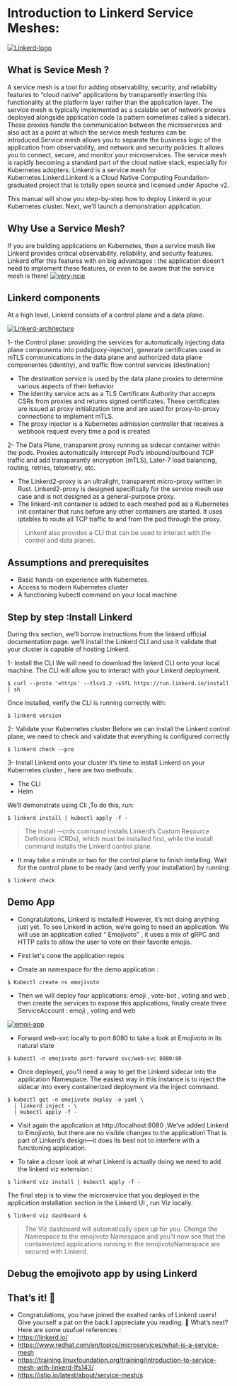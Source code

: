 # Introduction to Linkerd Service Meshes:
[![Linkerd-logo](doc-images/linkerd.jpg)](doc-images/linkerd.jpg)

## What is Sevice Mesh ?

A service mesh is a tool for adding observability, security, and reliability features to “cloud native” applications by transparently inserting this functionality at the platform layer rather than the application layer.
The service mesh is typically implemented as a scalable set of network proxies deployed alongside application code (a pattern sometimes called a sidecar). These proxies handle the communication between the microservices and also act as a point at which the service mesh features can be introduced.Service mesh allows you to separate the business logic of the application from observability, and network and security policies. It allows you to connect, secure, and monitor your microservices.
The service mesh is rapidly becoming a standard part of the cloud native stack, especially for Kubernetes adopters.
Linkerd is a service mesh for Kubernetes.Linkerd.Linkerd is a Cloud Native Computing Foundation-graduated project that is totally open source and licensed under Apache v2.

This manual will show you step-by-step how to deploy Linkerd in your Kubernetes cluster. Next, we'll launch a demonstration application.

## Why Use a Service Mesh?
If you are building applications on Kubernetes, then a service mesh like Linkerd provides critical observability, reliability, and security features.
Linkerd offer this features with on big advantages : the application doesn’t need to implement these features, or even to be aware that the service mesh is there!
[![very-ncie](doc-images/very-nice-meme.png)](doc-images/very-nice-meme.png)

## Linkerd components
At a high level, Linkerd consists of a control plane and a data plane.

[![Linkerd-architecture](doc-images/Linkerd-Archi.PNG)](doc-images/Linkerd-Archi.PNG)

1- the Control plane: providing the services for automatically injecting data plane components into pods(poxy-injector), generate certificates used in mTLS communications in the data plane and authorized data plane componentes (identity), and traffic flow control services (destination)
- The destination service is used by the data plane proxies to determine various aspects of their behavior
- The identity service acts as a TLS Certificate Authority that accepts CSRs from proxies and returns signed certificates. These certificates are issued at proxy initialization time and are used for proxy-to-proxy connections to implement mTLS.
- The proxy injector is a Kubernetes admission controller that receives a webhook request every time a pod is created

2- The Data Plane, transparent proxy running as sidecar container within the pods. Proxies automatically intercept Pod’s inbound/outbound TCP traffic and add transparantly encryption (mTLS), Later-7 load balancing, routing, retries, telemetry, etc.
- The Linkerd2-proxy is an ultralight, transparent micro-proxy written in Rust. Linkerd2-proxy is designed specifically for the service mesh use case and is not designed as a general-purpose proxy.
- The linkerd-init container is added to each meshed pod as a Kubernetes init container that runs before any other containers are started. It uses iptables to route all TCP traffic to and from the pod through the proxy.

> Linkerd also provides a CLI that can be used to interact with the control and data planes.
## Assumptions and prerequisites
- Basic hands-on experience with Kubernetes.
- Access to modern Kubernetes cluster
- A functioning kubectl command on your local machine

## Step by step :Install Linkerd

During this section, we’ll borrow instructions from the linkerd official documentation page.
we’ll install the Linkerd CLI and use it validate that your cluster is capable of hosting Linkerd.

1- Install the CLI
We will need to download the linkerd CLI onto your local machine. The CLI will allow you to interact with your Linkerd deployment.
```
$ curl --proto '=https' --tlsv1.2 -sSfL https://run.linkerd.io/install | sh
```
Once installed, verify the CLI is running correctly with:
```
$ linkerd version
```
2- Validate your Kubernetes cluster
Before we can install the Linkerd control plane, we need to check and validate that everything is configured correctly
```
$ linkerd check --pre
```
3- Install Linkerd onto your cluster
 it’s time to install Linkerd on your Kubernetes cluster , here are two methods:

- The CLI
- Helm

We’ll demonstrate using Cli ,To do this, run:

```$ linkerd install --crds | kubectl apply -f -
$ linkerd install | kubectl apply -f -
```
> The install --crds command installs Linkerd’s Custom Resource Definitions (CRDs), which must be installed first, while the install command installs the Linkerd control plane.
- It may take a minute or two for the control plane to finish installing. Wait for the control plane to be ready (and verify your installation) by running:

```
$ linkerd check
```
## Demo App
- Congratulations, Linkerd is installed! However, it’s not doing anything just yet. To see Linkerd in action, we’re going to need an application.
We will use an application called " Emojivoto" , it uses a mix of gRPC and HTTP calls to allow the user to vote on their favorite emojis.
* First let's cone the application repos

* Create an namespace for the demo application :
```
$ Kubectl create ns emojivoto
```
* Then we will deploy four applications: emoji , vote-bot ,  voting and web , then create the services to expose this applications, finally create three ServiceAccount : emoji , voting and web

[![emoji-app](doc-images/app-archi.PNG)](doc-images/app-archi.PNG)

* Forward web-svc locally to port 8080 to take a look at Emojivoto in its natural state
```
$ kubectl -n emojivoto port-forward svc/web-svc 8080:80
```

* Once deployed, you’ll need a way to get the Linkerd sidecar into the application Namespace. The easiest way in this instance is to inject the sidecar into every containerized deployment via the inject command.
```
$ kubectl get -n emojivoto deploy -o yaml \
  | linkerd inject - \
  | kubectl apply -f -
```
* Visit again the application at http://localhost:8080 ,We’ve added Linkerd to Emojivoto, but there are no visible changes to the application! That is part of Linkerd’s design—it does its best not to interfere with a functioning application.

* To take a closer look at what Linkerd is actually doing we need to add the linkerd viz extension :
```
$ linkerd viz install | kubectl apply -f -
```

The final step is to view the microservice that you deployed in the application installation section in the Linkerd UI , run Viz locally.
```
$ linkerd viz dashboard &
```
> The Viz dashboard will automatically open up for you. Change the Namespace to the emojivoto Namespace and you’ll now see that the containerized applications running in the emojivotoNamespace are secured with Linkerd.

## Debug the emojivoto app by using Linkerd

## That’s it! 👏

- Congratulations, you have joined the exalted ranks of Linkerd users! Give yourself a pat on the back.I appreciate you reading. 🙏
What’s next? Here are some usufuel references :
- https://linkerd.io/
- https://www.redhat.com/en/topics/microservices/what-is-a-service-mesh
- https://training.linuxfoundation.org/training/introduction-to-service-mesh-with-linkerd-lfs143/
- https://istio.io/latest/about/service-mesh/s
